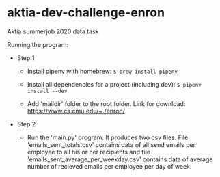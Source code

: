 # aktia-dev-challenge-enron

Aktia summerjob 2020 data task

Running the program:

- Step 1

  - Install pipenv with homebrew:
  ```$ brew install pipenv```

  - Install all dependencies for a project (including dev):
  ```$ pipenv install --dev```

  - Add 'maildir' folder to the root folder.
  Link for download: <https://www.cs.cmu.edu/~./enron/>

- Step 2

  - Run the 'main.py' program. It produces two csv files. File 'emails_sent_totals.csv' contains data of all send emails per employee to all his or her recipients and file 'emails_sent_average_per_weekday.csv' contains data of average number of recieved emails per employee per day of week.
  